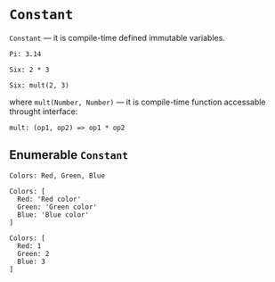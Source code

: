 # `Constant`
`Constant` — it is compile-time defined immutable variables. 
```
Pi: 3.14
```
```
Six: 2 * 3
```
```
Six: mult(2, 3)
```
where `mult(Number, Number)` — it is compile-time function accessable throught interface:
```
mult: (op1, op2) => op1 * op2
```

## Enumerable `Constant`
```
Colors: Red, Green, Blue
```
```
Colors: [
  Red: 'Red color'
  Green: 'Green color'
  Blue: 'Blue color'
]
```
```
Colors: [
  Red: 1
  Green: 2
  Blue: 3
]
```
